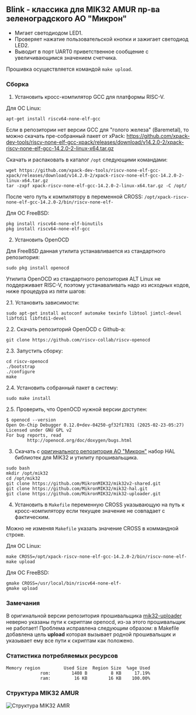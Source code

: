 ## Blink - классика для MIK32 AMUR пр-ва зеленоградского АО "Микрон"

- Мигает светодиодом LED1.
- Проверяет нажатие пользовательской кнопки и зажигает светодиод LED2.
- Выводит в порт UART0 приветственное сообщение с увеличивающимся значением счетчика.

Прошивка осуществляется командой ```make upload```. 


### Сборка


1. Установить кросс-компилятор GCC для платформы RISC-V. 

Для ОС Linux:

```apt-get install riscv64-none-elf-gcc```

Если в репозитории нет версии GCC для "голого железа" (Baremetal), то можно скачать пре-собранный пакет от xPack: https://github.com/xpack-dev-tools/riscv-none-elf-gcc-xpack/releases/download/v14.2.0-2/xpack-riscv-none-elf-gcc-14.2.0-2-linux-x64.tar.gz

Скачать и распаковать в каталог ```/opt``` следующими командами:
```
wget https://github.com/xpack-dev-tools/riscv-none-elf-gcc-xpack/releases/download/v14.2.0-2/xpack-riscv-none-elf-gcc-14.2.0-2-linux-x64.tar.gz
tar -zxpf xpack-riscv-none-elf-gcc-14.2.0-2-linux-x64.tar.gz -C /opt/
```

После чего путь к компилятору в переменной CROSS: ```/opt/xpack-riscv-none-elf-gcc-14.2.0-2/bin/riscv-none-elf-```


Для ОС FreeBSD:

```
pkg install riscv64-none-elf-binutils
pkg install riscv64-none-elf-gcc
``` 

2. Установить OpenOCD

Для FreeBSD данная утилита устанавливается из стандартного репозитория:

```
sudo pkg install openocd
```

Утилита OpenOCD из стандартного репозитория ALT Linux не поддерживает RISC-V, поэтому устанаваливать надо из исходных кодов, ниже процедура из пяти шагов:

2.1. Установить зависимости:

```
sudo apt-get install autoconf automake texinfo libtool jimtcl-devel libftdi1 libftdi1-devel
```

2.2. Скачать репозиторий OpenOCD с Github-а:

```
git clone https://github.com/riscv-collab/riscv-openocd
```

2.3. Запустить сборку:

```
cd riscv-openocd
./bootstrap
./configure
make
```

2.4. Установить собранный пакет в систему:

```
sudo make install
```

2.5. Проверить, что OpenOCD нужной версии доступен:

```
$ openocd --version
Open On-Chip Debugger 0.12.0+dev-04250-gf32f17831 (2025-02-23-05:27)
Licensed under GNU GPL v2
For bug reports, read
        http://openocd.org/doc/doxygen/bugs.html

```


3. Скачать с [оригинального репозитория АО "Микрон"](https://github.com/MikronMIK32) набор HAL библиотек для MIK32 и утилиту прошивальщика.

```
sudo bash
mkdir /opt/mik32
cd /opt/mik32
git clone https://github.com/MikronMIK32/mik32v2-shared.git
git clone https://github.com/MikronMIK32/mik32-hal.git
git clone https://github.com/MikronMIK32/mik32-uploader.git
```
 
4. Установить в ```Makefile``` переменную CROSS указывающую на путь к кросс-компилятору если текущее значение не совпадает с фактическим.

Можно не изменяя ```Makefile``` указать значение CROSS в коммандной строке.

Для ОС Linux:

```
make CROSS=/opt/xpack-riscv-none-elf-gcc-14.2.0-2/bin/riscv-none-elf-
make upload
```

Для ОС FreeBSD:

```
gmake CROSS=/usr/local/bin/riscv64-none-elf-
gmake upload
``` 

### Замечания 

В оригинальной версии репозитория прошивальщика [mik32-uploader](https://github.com/MikronMIK32/mik32-uploader) неверно указаны пути к скриптам openocd, из-за этого прошивальщик не работает! Проблема исправлена следующим образом: в Makefile добавлена цель **upload** которая вызывает родной прошивальщик и указывает ему все пути к скриптам как положено.

### Статистика потребляемых ресурсов

```
Memory region         Used Size  Region Size  %age Used
             rom:        1408 B         8 KB     17.19%
             ram:         16 KB        16 KB    100.00%
```

### Структура MIK32 AMUR

![Структура MIK32 AMIR](AMUR_MIK32_structure.png)


